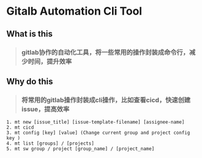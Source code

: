 # Gitalb Automation Cli Tool

## What is this

> ### gitlab协作的自动化工具，将一些常用的操作封装成命令行，减少时间，提升效率

## Why do this

> ### 将常用的gitlab操作封装成cli操作，比如查看cicd，快速创建issue，提高效率


```shell
1. mt new [issue_title] [issue-template-filename] [assignee-name]
2. mt cicd
3. mt config [key] [value] (Change current group and project config key )
4. mt list [groups] / [projects]
5. mt sw group / project [group_name] / [project_name]

```